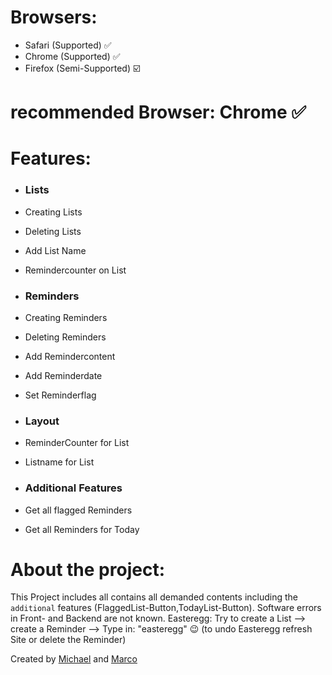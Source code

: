 # Browsers:
- Safari  (Supported) ✅
- Chrome  (Supported) ✅
- Firefox (Semi-Supported) ☑️

# recommended Browser: Chrome ✅

# Features:

- ### Lists
- Creating Lists 
- Deleting Lists 
- Add List Name  
- Remindercounter on List 

- ### Reminders
- Creating Reminders 
- Deleting Reminders 
- Add Remindercontent 
- Add Reminderdate
- Set Reminderflag

- ### Layout
- ReminderCounter for List
- Listname for List

- ### Additional Features
- Get all flagged Reminders
- Get all Reminders for Today



# About the project:
This Project includes all contains all demanded contents including the `additional` features (FlaggedList-Button,TodayList-Button).
Software errors in Front- and Backend are not known.
Easteregg: Try to create a List --> create a Reminder --> Type in: "easteregg" 😉
(to undo Easteregg refresh Site or delete the Reminder)


Created by [Michael](https://github.com/SchmittMichael) and [Marco](https://github.com/Marco-Wanka)

